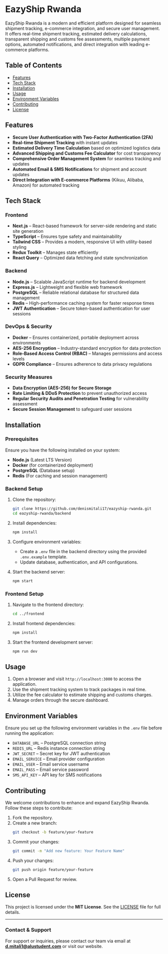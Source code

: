 # EazyShip Rwanda

EazyShip Rwanda is a modern and efficient platform designed for seamless shipment tracking, e-commerce integration, and secure user management. It offers real-time shipment tracking, estimated delivery calculations, transparent shipping and customs fee assessments, multiple payment options, automated notifications, and direct integration with leading e-commerce platforms.

## Table of Contents

- [Features](#features)
- [Tech Stack](#tech-stack)
- [Installation](#installation)
- [Usage](#usage)
- [Environment Variables](#environment-variables)
- [Contributing](#contributing)
- [License](#license)

## Features

- **Secure User Authentication with Two-Factor Authentication (2FA)**
- **Real-time Shipment Tracking** with instant updates
- **Estimated Delivery Time Calculation** based on optimized logistics data
- **Advanced Shipping and Customs Fee Calculator** for cost transparency
- **Comprehensive Order Management System** for seamless tracking and updates
- **Automated Email & SMS Notifications** for shipment and account updates
- **Direct Integration with E-commerce Platforms** (Kikuu, Alibaba, Amazon) for automated tracking

## Tech Stack

### Frontend

- **Next.js** – React-based framework for server-side rendering and static site generation
- **TypeScript** – Ensures type safety and maintainability
- **Tailwind CSS** – Provides a modern, responsive UI with utility-based styling
- **Redux Toolkit** – Manages state efficiently
- **React Query** – Optimized data fetching and state synchronization

### Backend

- **Node.js** – Scalable JavaScript runtime for backend development
- **Express.js** – Lightweight and flexible web framework
- **PostgreSQL** – Reliable relational database for structured data management
- **Redis** – High-performance caching system for faster response times
- **JWT Authentication** – Secure token-based authentication for user sessions

### DevOps & Security

- **Docker** – Ensures containerized, portable deployment across environments
- **AES-256 Encryption** – Industry-standard encryption for data protection
- **Role-Based Access Control (RBAC)** – Manages permissions and access levels
- **GDPR Compliance** – Ensures adherence to data privacy regulations

### Security Measures

- **Data Encryption (AES-256) for Secure Storage**
- **Rate Limiting & DDoS Protection** to prevent unauthorized access
- **Regular Security Audits and Penetration Testing** for vulnerability assessment
- **Secure Session Management** to safeguard user sessions

## Installation

### Prerequisites

Ensure you have the following installed on your system:

- **Node.js** (Latest LTS Version)
- **Docker** (for containerized deployment)
- **PostgreSQL** (Database setup)
- **Redis** (For caching and session management)

### Backend Setup

1. Clone the repository:
    ```sh
    git clone https://github.com/denismitali17/eazyship-rwanda.git
    cd eazyship-rwanda/backend
    ```

2. Install dependencies:
    ```sh
    npm install
    ```

3. Configure environment variables:
    - Create a `.env` file in the backend directory using the provided `.env.example` template.
    - Update database, authentication, and API configurations.

4. Start the backend server:
    ```sh
    npm start
    ```

### Frontend Setup

1. Navigate to the frontend directory:
    ```sh
    cd ../frontend
    ```

2. Install frontend dependencies:
    ```sh
    npm install
    ```

3. Start the frontend development server:
    ```sh
    npm run dev
    ```

## Usage

1. Open a browser and visit `http://localhost:3000` to access the application.
2. Use the shipment tracking system to track packages in real time.
3. Utilize the fee calculator to estimate shipping and customs charges.
4. Manage orders through the secure dashboard.

## Environment Variables

Ensure you set up the following environment variables in the `.env` file before running the application:

- `DATABASE_URL` – PostgreSQL connection string
- `REDIS_URL` – Redis instance connection string
- `JWT_SECRET` – Secret key for JWT authentication
- `EMAIL_SERVICE` – Email provider configuration
- `EMAIL_USER` – Email service username
- `EMAIL_PASS` – Email service password
- `SMS_API_KEY` – API key for SMS notifications

## Contributing

We welcome contributions to enhance and expand EazyShip Rwanda. Follow these steps to contribute:

1. Fork the repository.
2. Create a new branch:
    ```sh
    git checkout -b feature/your-feature
    ```
3. Commit your changes:
    ```sh
    git commit -m "Add new feature: Your Feature Name"
    ```
4. Push your changes:
    ```sh
    git push origin feature/your-feature
    ```
5. Open a Pull Request for review.

## License

This project is licensed under the **MIT License**. See the [LICENSE](LICENSE) file for full details.

---

### **Contact & Support**
For support or inquiries, please contact our team via email at **d.mitali1@alustudent.com** or visit our website.

